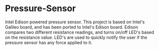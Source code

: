 # Pressure-Sensor
Intel Edison powered pressure sensor.
This project is based on Intel's Galileo board, and has been ported to Intel's Edison board.
Edison compares two different resistance readings, and turns on/off LED's based on the resistance value. 
LED's are used to quickly notify the user if the pressure sensor has any force applied to it. 


